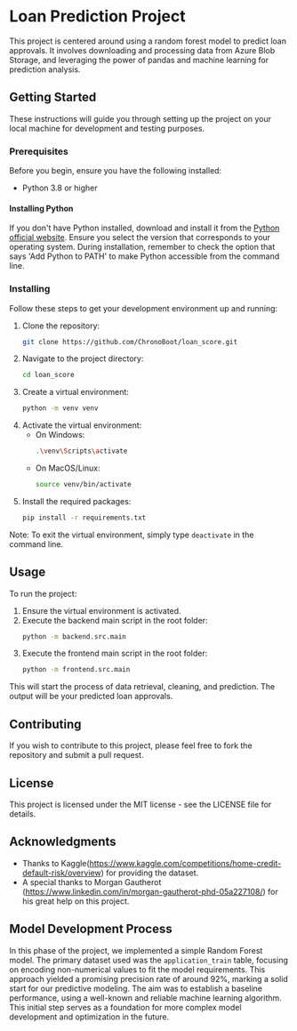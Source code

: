 # Loan Prediction Project

This project is centered around using a random forest model to predict loan approvals. It involves downloading and processing data from Azure Blob Storage, and leveraging the power of pandas and machine learning for prediction analysis.

## Getting Started

These instructions will guide you through setting up the project on your local machine for development and testing purposes.

### Prerequisites

Before you begin, ensure you have the following installed:
- Python 3.8 or higher

#### Installing Python
If you don't have Python installed, download and install it from the [Python official website](https://www.python.org/downloads/). Ensure you select the version that corresponds to your operating system. During installation, remember to check the option that says 'Add Python to PATH' to make Python accessible from the command line.

### Installing

Follow these steps to get your development environment up and running:

1. Clone the repository:
    ```bash
    git clone https://github.com/ChronoBoot/loan_score.git
    ```
2. Navigate to the project directory:
    ```bash
    cd loan_score
    ```
3. Create a virtual environment:
    ```bash
    python -m venv venv
    ```
4. Activate the virtual environment:
   - On Windows:
     ```bash
     .\venv\Scripts\activate
     ```
   - On MacOS/Linux:
     ```bash
     source venv/bin/activate
     ```
5. Install the required packages:
    ```bash
    pip install -r requirements.txt
    ```

Note: To exit the virtual environment, simply type `deactivate` in the command line.

## Usage

To run the project:
1. Ensure the virtual environment is activated.
2. Execute the backend main script in the root folder:
    ```bash
    python -m backend.src.main
    ```
3. Execute the frontend main script in the root folder:
    ```bash
    python -m frontend.src.main
    ```

This will start the process of data retrieval, cleaning, and prediction. The output will be your predicted loan approvals.

## Contributing

If you wish to contribute to this project, please feel free to fork the repository and submit a pull request.

## License

This project is licensed under the MIT license - see the LICENSE file for details.

## Acknowledgments

- Thanks to Kaggle(https://www.kaggle.com/competitions/home-credit-default-risk/overview) for providing the dataset.
- A special thanks to Morgan Gautherot (https://www.linkedin.com/in/morgan-gautherot-phd-05a227108/) for his great help on this project.

## Model Development Process

In this phase of the project, we implemented a simple Random Forest model. The primary dataset used was the `application_train` table, focusing on encoding non-numerical values to fit the model requirements. This approach yielded a promising precision rate of around 92%, marking a solid start for our predictive modeling. The aim was to establish a baseline performance, using a well-known and reliable machine learning algorithm. This initial step serves as a foundation for more complex model development and optimization in the future.